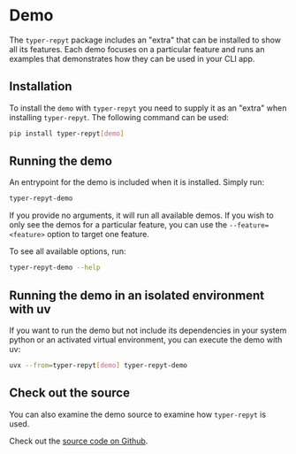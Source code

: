 # Demo

The `typer-repyt` package includes an "extra" that can be installed to show all its features. Each demo focuses on a
particular feature and runs an examples that demonstrates how they can be used in your CLI app.


## Installation

To install the `demo` with `typer-repyt` you need to supply it as an "extra" when installing `typer-repyt`. The
following command can be used:

```bash
pip install typer-repyt[demo]
```


## Running the demo

An entrypoint for the demo is included when it is installed. Simply run:

```bash
typer-repyt-demo
```

If you provide no arguments, it will run all available demos. If you wish to only see the demos
for a particular feature, you can use the `--feature=<feature>` option to target one feature.

To see all available options, run:

```bash
typer-repyt-demo --help
```

## Running the demo in an isolated environment with uv

If you want to run the demo but not include its dependencies in your system python
or an activated virtual environment, you can execute the demo with uv:

```bash
uvx --from=typer-repyt[demo] typer-repyt-demo
```


## Check out the source

You can also examine the demo source to examine how `typer-repyt` is used.

Check out the [source code on Github](https://github.com/dusktreader/typer-repyt/tree/main/src/typer_repyt_demo).
